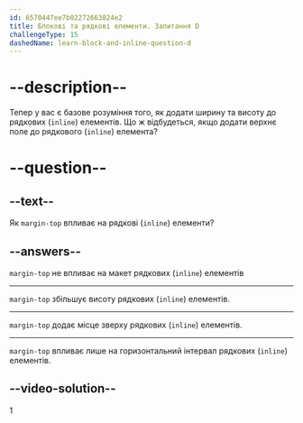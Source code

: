 ```yaml
---
id: 6570447ee7b02272663824e2
title: Блокові та рядкові елементи. Запитання D
challengeType: 15
dashedName: learn-block-and-inline-question-d
---
```


# --description--

Тепер у вас є базове розуміння того, як додати ширину та висоту до рядкових (`inline`) елементів. Що ж відбудеться, якщо додати верхнє поле до рядкового (`inline`) елемента?

# --question--

## --text--

Як `margin-top` впливає на рядкові (`inline`) елементи?

## --answers--

`margin-top` не впливає на макет рядкових (`inline`) елементів

---

`margin-top` збільшує висоту рядкових (`inline`) елементів.

---

`margin-top` додає місце зверху рядкових (`inline`) елементів.

---

`margin-top` впливає лише на горизонтальний інтервал рядкових (`inline`) елементів.

## --video-solution--

1
